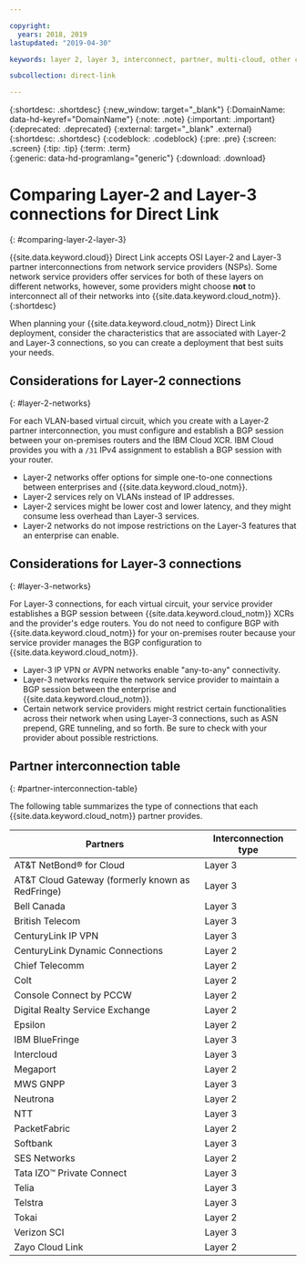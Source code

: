 ```yaml
---

copyright:
  years: 2018, 2019
lastupdated: "2019-04-30"

keywords: layer 2, layer 3, interconnect, partner, multi-cloud, other clouds, BGP, XCR

subcollection: direct-link

---
```


{:shortdesc: .shortdesc}
{:new_window: target="_blank"}
{:DomainName: data-hd-keyref="DomainName"}
{:note: .note}
{:important: .important}
{:deprecated: .deprecated}
{:external: target="_blank" .external}
{:shortdesc: .shortdesc}
{:codeblock: .codeblock}
{:pre: .pre}
{:screen: .screen}
{:tip: .tip}
{:term: .term}  
{:generic: data-hd-programlang="generic"}
{:download: .download}  

# Comparing Layer-2 and Layer-3 connections for Direct Link
{: #comparing-layer-2-layer-3}

{{site.data.keyword.cloud}} Direct Link accepts OSI Layer-2 and Layer-3 partner interconnections from network service providers (NSPs). Some network service providers offer services for both of these layers on different networks, however, some providers might choose **not** to interconnect all of their networks into {{site.data.keyword.cloud_notm}}.
{:shortdesc}

When planning your {{site.data.keyword.cloud_notm}} Direct Link deployment, consider the characteristics that are associated with Layer-2 and Layer-3 connections, so you can create a deployment that best suits your needs.

## Considerations for Layer-2 connections
{: #layer-2-networks}

For each VLAN-based virtual circuit, which you create with a Layer-2 partner interconnection, you must configure and establish a BGP session between your on-premises routers and the IBM Cloud XCR. IBM Cloud provides you with a `/31` IPv4 assignment to establish a BGP session with your router.

* Layer-2 networks offer options for simple one-to-one connections between enterprises and {{site.data.keyword.cloud_notm}}.
* Layer-2 services rely on VLANs instead of IP addresses.
* Layer-2 services might be lower cost and lower latency, and they might consume less overhead than Layer-3 services.
* Layer-2 networks do not impose restrictions on the Layer-3 features that an enterprise can enable.

## Considerations for Layer-3 connections
{: #layer-3-networks}

For Layer-3 connections, for each virtual circuit, your service provider establishes a BGP session between {{site.data.keyword.cloud_notm}} XCRs and the provider's edge routers. You do not need to configure BGP with {{site.data.keyword.cloud_notm}} for your on-premises router because your service provider manages the BGP configuration to {{site.data.keyword.cloud_notm}}.

* Layer-3 IP VPN or AVPN networks enable "any-to-any" connectivity.
* Layer-3 networks require the network service provider to maintain a BGP session between the enterprise and {{site.data.keyword.cloud_notm}}.
* Certain network service providers might restrict certain functionalities across their network when using Layer-3 connections, such as ASN prepend, GRE tunneling, and so forth. Be sure to check with your provider about possible restrictions.

## Partner interconnection table
{: #partner-interconnection-table}

The following table summarizes the type of connections that each {{site.data.keyword.cloud_notm}} partner provides.

| Partners | Interconnection type |  
|-------|-------|
| AT&T NetBond® for Cloud | Layer 3 |
| AT&T Cloud Gateway (formerly known as RedFringe)| Layer 3 |
| Bell Canada | Layer 3 |
| British Telecom | Layer 3  |
| CenturyLink IP VPN | Layer 3 |
| CenturyLink Dynamic Connections | Layer 2 |
| Chief Telecomm | Layer 2 |
| Colt | Layer 2  |
| Console Connect by PCCW | Layer 2 |
| Digital Realty Service Exchange | Layer 2 |
| Epsilon | Layer 2 |
| IBM BlueFringe | Layer 3 |
| Intercloud | Layer 3 |
| Megaport | Layer 2 |
| MWS GNPP | Layer 3 |
| Neutrona | Layer 2 |
| NTT | Layer 3 |
| PacketFabric | Layer 2  |
| Softbank | Layer 3 |
| SES Networks | Layer 2  |
| Tata IZO™ Private Connect  | Layer 3 |
| Telia | Layer 3 |
| Telstra | Layer 3 |
| Tokai | Layer 2 |
| Verizon SCI| Layer 3 |
| Zayo Cloud Link | Layer 2 |
